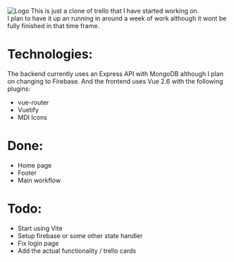 ![Logo](https://user-images.githubusercontent.com/54480523/192051819-588aa5f9-a5b7-4b31-a6b9-1001bb4b5041.png)
This is just a clone of trello that I have started working on.<br>
I plan to have it up an running in around a week of work although it wont be fully finished in that time frame.

# Technologies:
The backend currently uses an Express API with MongoDB although I plan on changing to Firebase.
And the frontend uses Vue 2.6 with the following plugins:
- vue-router
- Vuetify
- MDI Icons

# Done:
- Home page
- Footer
- Main workflow

# Todo:
- Start using Vite
- Setup firebase or some other state handler
- Fix login page
- Add the actual functionality / trello cards
